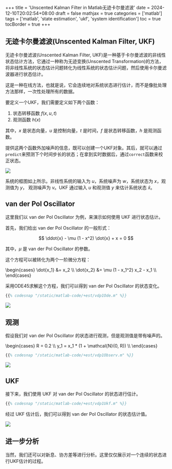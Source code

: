 +++
title = 'Unscented Kalman Filter in Matlab无迹卡尔曼滤波'
date = 2024-12-10T20:02:54+08:00
draft = false
mathjax = true
categories = ['matlab']
tags = ['matlab', 'state estimation', 'ukf', 'system identification']
toc = true
tocBorder = true
+++

## 无迹卡尔曼滤波(Unscented Kalman Filter, UKF)

无迹卡尔曼滤波(Unscented Kalman Filter, UKF)是一种基于卡尔曼滤波的非线性状态估计方法，它通过一种称为无迹变换(Unscented Transformation)的方法，将非线性系统的状态估计问题转化为线性系统的状态估计问题，然后使用卡尔曼滤波器进行状态估计。

这是一种在线方法，也就是说，它会连续地对系统状态进行估计，而不是像批处理方法那样，一次性处理所有的数据。

要定义一个UKF，我们需要定义如下两个函数：

1. 状态转移函数 $f(x, u, t)$
2. 观测函数 $h(x)$

其中，$x$ 是状态向量，$u$ 是控制向量，$t$ 是时间，$f$ 是状态转移函数，$h$ 是观测函数。

提供这两个函数外加噪声的信息，既可以创建一个UKF对象。其后，就可以通过`predict`来预测下个时间步长的状态；在拿到实时数据后，通过`correct`函数来校正状态。

![](/matlab-img/unscentedkalmanfilter.png)

系统的框图如上所示。非线性系统的输入为 $u$，系统噪声为 $w$，系统状态为 $x$，观测值为 $y$， 观测噪声为 $v$。UKF 通过输入 $u$ 和观测值 $y$ 来估计系统状态 $\hat{x}$。


## van der Pol Oscillator

这里我们以 van der Pol Oscillator 为例，来演示如何使用 UKF 进行状态估计。

首先，我们给出 van der Pol Oscillator 的一般形式：

$$
\ddot{x} - \mu (1 - x^2) \dot{x} + x = 0
$$

其中，$\mu$ 是 van der Pol Oscillator 的参数。

这个方程可以被转化为两个一阶微分方程：


\begin{cases}
\dot{x_1} &= x_2 \\\\
\dot{x_2} &= \mu (1 - x_1^2) x_2 - x_1 \\\\
\end{cases}


采用ODE45求解这个方程，我们可以得到 van der Pol Oscillator 的状态变化。
    
```matlab
{{% codesnap "/static/matlab-code/+est/vdp1Ode.m" %}}
```

![](/matlab-img/vdp1Ode.png)


## 观测

假设我们对 van der Pol Oscillator 的状态进行观测，但是观测值是带有噪声的。

\begin{cases}
R = 0.2 \\\\
y_1 = x_1 * (1 +  \mathcal{N}(0, R)) \\\\
\end{cases}


```matlab
{{% codesnap "/static/matlab-code/+est/vdp1Observ.m" %}}
```

![](/matlab-img/vdp1Observ.png)

## UKF

接下来，我们使用 UKF 对 van der Pol Oscillator 的状态进行估计。

```matlab
{{% codesnap "/static/matlab-code/+est/vdp1Ukf.m" %}}
```

经过 UKF 估计后，我们可以得到 van der Pol Oscillator 的状态估计值。

![](/matlab-img/vdp1Ukf.png)


## 进一步分析

当然，我们还可以对新息、协方差等进行分析。这里仅仅展示对一个连续的状态进行UKF估计的过程。
